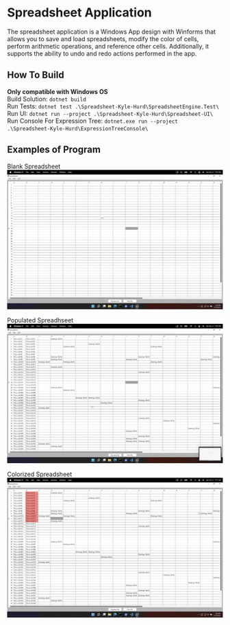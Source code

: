 # Spreadsheet Application

The spreadsheet application is a Windows App design with Winforms
that allows you to save and load spreadsheets, modify the color
of cells, perform arithmetic operations, and reference other cells.
Additionally, it supports the ability to undo and redo actions
performed in the app.

## How To Build

<b>Only compatible with Windows OS</b>  
Build Solution: `dotnet build`  
Run Tests: `dotnet test .\Spreadsheet-Kyle-Hurd\SpreadsheetEngine.Test\`  
Run UI: `dotnet run --project .\Spreadsheet-Kyle-Hurd\Spreadsheet-UI\`  
Run Console For Expression Tree: `dotnet.exe run --project .\Spreadsheet-Kyle-Hurd\ExpressionTreeConsole\`

## Examples of Program

Blank Spreadsheet
![Blank Spreadsheet](./imgs/BlankSpreadsheet.png)

Populated Spreadhseet
![Populated Spreadsheet](./imgs/PopulatedSpreadsheet.png)

Colorized Spreadsheet
![Colorized Spreadhseet](./imgs/ColorizedSpreadsheet.png)